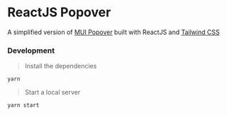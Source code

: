 # ReactJS Popover

A simplified version of [MUI Popover](https://mui.com/api/popover/) built with ReactJS and [Tailwind CSS](https://tailwindcss.com/)


### Development

> Install the dependencies

```
yarn
```

> Start a local server

```
yarn start
```

